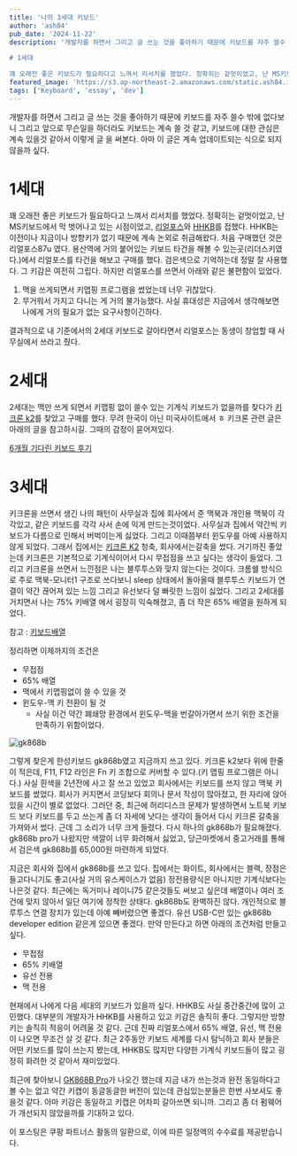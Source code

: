 ```yaml
---
title: '나의 3세대 키보드'
author: 'ash84'
pub_date: '2024-11-22'
description: '개발자를 하면서 그리고 글 쓰는 것을 좋아하기 때문에 키보드를 자주 쓸수 밖에 없다보니 그리고 앞으로 무슨일을 하더라도 키보드는 계속 쓸 것 같고, 키보드에 대한 관심은 계속 있을것 같아서 이렇게 글 을 써본다. 아마 이 글은 계속 업데이트되는 식으로 되지 않을까 싶다. 

# 1세대 

꽤 오래전 좋은 키보드가 필요하다고 느껴서 리서치를 했었다. 정확히는 겉멋이었고, 난 MS키보드에서 막 벗어나고 있는 시점이었고, [리얼포스](https://link.coupang.com/a/cbwcpc)와 [HHKB](https://link.co'
featured_image: 'https://s3.ap-northeast-2.amazonaws.com/static.ash84.io/images/blog/my-3rd-generation-keyboard/thumbnail.jpeg'
tags: ['Keyboard', 'essay', 'dev']
---
```


개발자를 하면서 그리고 글 쓰는 것을 좋아하기 때문에 키보드를 자주 쓸수 밖에 없다보니 그리고 앞으로 무슨일을 하더라도 키보드는 계속 쓸 것 같고, 키보드에 대한 관심은 계속 있을것 같아서 이렇게 글 을 써본다. 아마 이 글은 계속 업데이트되는 식으로 되지 않을까 싶다. 

# 1세대 

꽤 오래전 좋은 키보드가 필요하다고 느껴서 리서치를 했었다. 정확히는 겉멋이었고, 난 MS키보드에서 막 벗어나고 있는 시점이었고, [리얼포스](https://link.coupang.com/a/cbwcpc)와 [HHKB](https://link.coupang.com/a/cbwcIg)를 접했다. HHKB는 이전이나 지금이나 방향키가 없기 때문에 계속 논외로 취급해왔다. 처음 구매했던 것은 리얼포스87u 였다. 용산역에 거의 붙어있는 키보드 타건을 해볼 수 있는곳(리더스키였다.)에서 리얼포스를 타건을 해보고 구매를 했다. 검은색으로 기억하는데 정말 잘 사용했다. 그 키감은 여전히 그립다. 하지만 리얼포스를 쓰면서 아래와 같은 불편함이 있었다. 

1. 맥을 쓰게되면서 키맵핑 프로그램을 썼었는데 너무 귀찮았다.
2. 무거워서 가지고 다니는 게 거의 불가능했다. 사실 휴대성은 지금에서 생각해보면 나에게 거의 필요가 없는 요구사항이긴하다. 

결과적으로 내 기준에서의 2세대 키보드로 갈아타면서 리얼포스는 동생이 창업할 때 사무실에서 쓰라고 줬다. 

# 2세대 

2세대는 맥만 쓰게 되면서 키맵핑 없이 쓸수 있는 기계식 키보드가 없을까를 찾다가 [키크론 k2](https://link.coupang.com/a/cbwcUJ)를 찾았고 구매를 했다. 무려 한국이 아닌 미국사이트에서 ㅎ
키크론 관련 글은 아래의 글을 참고하시길. 그때의 감정이 묻어져있다. 

[6개월 기다린 키보드 후기](https://ash84.io/2019/11/16/keychron-k2-keyboard/)


# 3세대 

키크론을 쓰면서 생긴 나의 패턴이 사무실과 집에 회사에서 준 맥북과 개인용 맥북이 각각있고, 같은 키보드를 각각 사서 손에 익게 만드는것이었다. 사무실과 집에서 약간씩 키보드가 다름으로 인해서 버벅이는게 싫었다. 그리고 이때쯤부터 윈도우를 아예 사용하지 않게 되었다. 그래서 집에서는 [키크론 K2](https://link.coupang.com/a/cbwcUJ) 청축, 회사에서는갈축을 썼다. 거기까진 좋았는데 키크론은 기본적으로 기계식이어서 다시 무접점을 쓰고 싶다는 생각이 들었다. 그리고 키크론을 쓰면서 느낀점은 나는 블루투스와 맞지 않는다는 것이다. 크롬쉘 방식으로 주로 맥북-모니터1 구조로 쓰다보니 sleep 상태에서 돌아올때 블루투스 키보드가 연결이 약간 끊어져 있는 느낌 그리고 유선보다 덜 빠릿한 느낌이 싫었다. 그리고 2세대를 거치면서 나는 75% 키배열 에서 굉장히 익숙해졌고, 좀 더 작은 65% 배열을 원하게 되었다. 

참고 : [키보드배열](https://namu.wiki/w/%ED%82%A4%EB%B3%B4%EB%93%9C/%EB%A0%88%EC%9D%B4%EC%95%84%EC%9B%83#s-3)

정리하면 이제까지의 조건은 
- 무접점
- 65% 배열
- 맥에서 키맵핑없이 쓸 수 있을 것
- 윈도우-맥 키 전환이 될 것 
	- 사실 이건 약간 폐쇄망 환경에서 윈도우-맥을 번갈아가면서 쓰기 위한 조건을 만족하기 위함이었다. 

![gk868b](https://s3.ap-northeast-2.amazonaws.com/static.ash84.io/images/blog/my-3rd-generation-keyboard/IMG_0953.jpeg)

그렇게 찾은게 한성키보드 gk868b였고 지금까지 쓰고 있다. 키크론 k2보다 위에 한줄이 적은데, F11, F12 라인은 Fn 키 조합으로 커버할 수 있다.(키 맵핑 프로그램은 아니다.) 사실 흰색을 2년전에 사고 잘 쓰고 있었고 회사에서는 키보드를 쓰지 않고 맥북 키보드를 썼었다. 회사가 커지면서 코딩보다 회의나 문서 작성이 많아졌고, 한 자리에 앉아있을 시간이 별로 없었다. 그러던 중, 최근에 허리디스크 문제가 발생하면서 노트북 키보드 보다 키보드를 두고 쓰는게 좀 더 자세에 낫다는 생각이 들어서 다시 키크론 갈축을 가져와서 썼다. 근데 그 소리가 너무 크게 들렸다. 다시 하나의 gk868b가 필요해졌다. gk868b pro가 나왔지만 색깔이 너무 화려해서 싫었고, 당근마켓에서 중고거래를 통해서 검은색 gk868b를 65,000원 마련하게 되었다. 

지금은 회사와 집에서 gk868b를 쓰고 있다. 집에서는 화이트, 회사에서는 블랙, 장점은 들고다니기도 좋고(사실 거의 유스케이스가 없음) 정전용량식은 아니지만 기계식보다는 나은것 같다. 최근에는 독거미나 레이니75 같은것들도 써보고 싶은데 배열이나 여러 조건에 맞지 않아서 일단 여기에 정착한 상태다. gk868b도 완벽하진 않다. 개인적으로 블루투스 연결 장치가 있는데 아예 빼버렸으면 좋겠다. 유선 USB-C만 있는 gk868b developer edition 같은게 있으면 좋겠다. 만약 만든다고 하면 아래의 조건처럼 만들고 싶다. 

- 무접점
- 65% 키배열 
- 유선 전용 
- 맥 전용

현재에서 나에게 다음 세대의 키보드가 있을까 싶다. HHKB도 사실 중간중간에 많이 고민했다. 대부분의 개발자가 HHKB를 사용하고 있고 키감은 솔직히 좋다. 그렇지만 방향키는 솔직히 적응이 어려울 것 같다. 근데 진짜 리얼포스에서 65% 배열, 유선, 맥 전용이 나오면 무조건 살 것 같다. 최근 2주동안 키보드 세계를 다시 탐닉하고 회사 분들은 어떤 키보드를 많이 쓰는지 봤는데, HHKB도 많지만 다양한 기계식 키보드들이 많고 굉장히 화려한 것 같아서 재미있었다.

최근에 찾아보니 [GK868B Pro](https://link.coupang.com/a/cbwb5r)가 나오긴 했는데 지금 내가 쓰는것과 완전 동일하다고 볼 수는 없고 약간 키캡이 동글동글한 버전이 있는데 관심있는분들은 한번 사보셔도 좋을것 같다. 아마 키감은 동일하고 키캡은 어차피 갈아쓰면 되니까. 그리고 좀 더 펌웨어가 개선되지 않았을까를 기대하고 있다. 

이 포스팅은 쿠팡 파트너스 활동의 일환으로, 이에 따른 일정액의 수수료를 제공받습니다.
